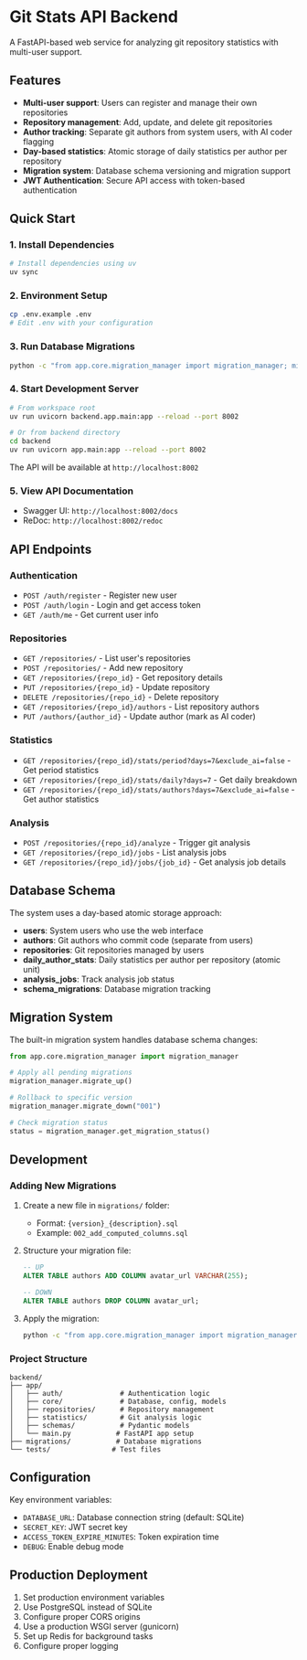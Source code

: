 # Git Stats API Backend

A FastAPI-based web service for analyzing git repository statistics with multi-user support.

## Features

- **Multi-user support**: Users can register and manage their own repositories
- **Repository management**: Add, update, and delete git repositories
- **Author tracking**: Separate git authors from system users, with AI coder flagging
- **Day-based statistics**: Atomic storage of daily statistics per author per repository
- **Migration system**: Database schema versioning and migration support
- **JWT Authentication**: Secure API access with token-based authentication

## Quick Start

### 1. Install Dependencies

```bash
# Install dependencies using uv
uv sync
```

### 2. Environment Setup

```bash
cp .env.example .env
# Edit .env with your configuration
```

### 3. Run Database Migrations

```bash
python -c "from app.core.migration_manager import migration_manager; migration_manager.migrate_up()"
```

### 4. Start Development Server

```bash
# From workspace root
uv run uvicorn backend.app.main:app --reload --port 8002

# Or from backend directory
cd backend
uv run uvicorn app.main:app --reload --port 8002
```

The API will be available at `http://localhost:8002`

### 5. View API Documentation

- Swagger UI: `http://localhost:8002/docs`
- ReDoc: `http://localhost:8002/redoc`

## API Endpoints

### Authentication
- `POST /auth/register` - Register new user
- `POST /auth/login` - Login and get access token
- `GET /auth/me` - Get current user info

### Repositories
- `GET /repositories/` - List user's repositories
- `POST /repositories/` - Add new repository
- `GET /repositories/{repo_id}` - Get repository details
- `PUT /repositories/{repo_id}` - Update repository
- `DELETE /repositories/{repo_id}` - Delete repository
- `GET /repositories/{repo_id}/authors` - List repository authors
- `PUT /authors/{author_id}` - Update author (mark as AI coder)

### Statistics
- `GET /repositories/{repo_id}/stats/period?days=7&exclude_ai=false` - Get period statistics
- `GET /repositories/{repo_id}/stats/daily?days=7` - Get daily breakdown
- `GET /repositories/{repo_id}/stats/authors?days=7&exclude_ai=false` - Get author statistics

### Analysis
- `POST /repositories/{repo_id}/analyze` - Trigger git analysis
- `GET /repositories/{repo_id}/jobs` - List analysis jobs
- `GET /repositories/{repo_id}/jobs/{job_id}` - Get analysis job details

## Database Schema

The system uses a day-based atomic storage approach:

- **users**: System users who use the web interface
- **authors**: Git authors who commit code (separate from users)
- **repositories**: Git repositories managed by users
- **daily_author_stats**: Daily statistics per author per repository (atomic unit)
- **analysis_jobs**: Track analysis job status
- **schema_migrations**: Database migration tracking

## Migration System

The built-in migration system handles database schema changes:

```python
from app.core.migration_manager import migration_manager

# Apply all pending migrations
migration_manager.migrate_up()

# Rollback to specific version
migration_manager.migrate_down("001")

# Check migration status
status = migration_manager.get_migration_status()
```

## Development

### Adding New Migrations

1. Create a new file in `migrations/` folder:
   - Format: `{version}_{description}.sql`
   - Example: `002_add_computed_columns.sql`

2. Structure your migration file:
   ```sql
   -- UP
   ALTER TABLE authors ADD COLUMN avatar_url VARCHAR(255);
   
   -- DOWN
   ALTER TABLE authors DROP COLUMN avatar_url;
   ```

3. Apply the migration:
   ```bash
   python -c "from app.core.migration_manager import migration_manager; migration_manager.migrate_up()"
   ```

### Project Structure

```
backend/
├── app/
│   ├── auth/              # Authentication logic
│   ├── core/              # Database, config, models
│   ├── repositories/      # Repository management
│   ├── statistics/        # Git analysis logic
│   ├── schemas/           # Pydantic models
│   └── main.py           # FastAPI app setup
├── migrations/           # Database migrations
└── tests/               # Test files
```

## Configuration

Key environment variables:

- `DATABASE_URL`: Database connection string (default: SQLite)
- `SECRET_KEY`: JWT secret key
- `ACCESS_TOKEN_EXPIRE_MINUTES`: Token expiration time
- `DEBUG`: Enable debug mode

## Production Deployment

1. Set production environment variables
2. Use PostgreSQL instead of SQLite
3. Configure proper CORS origins
4. Use a production WSGI server (gunicorn)
5. Set up Redis for background tasks
6. Configure proper logging
